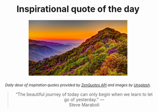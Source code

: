 
<div align="center">

# Inspirational quote of the day

<img src="./data/photo.jpeg" alt="Beautiful nature photo" width="320" height="180">

<sub><i>Daily dose of inspiration quotes provided by [ZenQuotes API](https://zenquotes.io/) and images by [Unsplash](https://unsplash.com/).</i></sub>


<blockquote>&ldquo;The beautiful journey of today can only begin when we learn to let go of yesterday.&rdquo; &mdash; <footer>Steve Maraboli</footer></blockquote>

</div>
